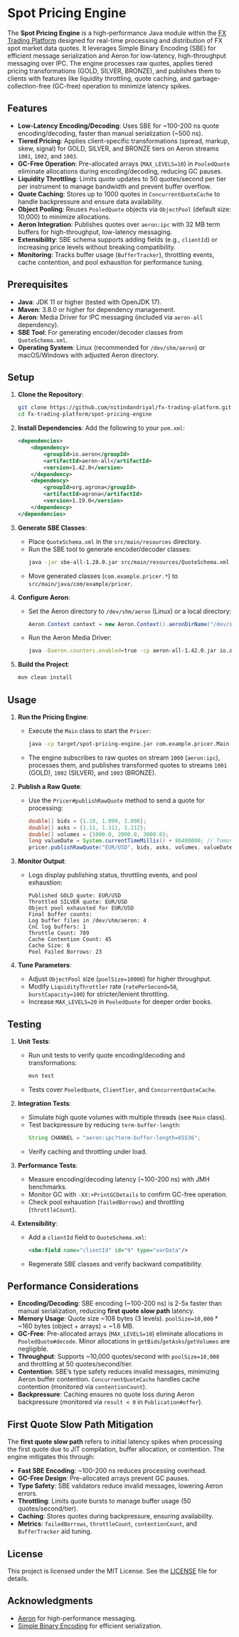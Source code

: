 # Spot Pricing Engine

The **Spot Pricing Engine** is a high-performance Java module within the [FX Trading Platform](https://github.com/nitindandriyal/fx-trading-platform) designed for real-time processing and distribution of FX spot market data quotes. It leverages Simple Binary Encoding (SBE) for efficient message serialization and Aeron for low-latency, high-throughput messaging over IPC. The engine processes raw quotes, applies tiered pricing transformations (GOLD, SILVER, BRONZE), and publishes them to clients with features like liquidity throttling, quote caching, and garbage-collection-free (GC-free) operation to minimize latency spikes.

## Features

- **Low-Latency Encoding/Decoding**: Uses SBE for ~100-200 ns quote encoding/decoding, faster than manual serialization (~500 ns).
- **Tiered Pricing**: Applies client-specific transformations (spread, markup, skew, signal) for GOLD, SILVER, and BRONZE tiers on Aeron streams `1001`, `1002`, and `1003`.
- **GC-Free Operation**: Pre-allocated arrays (`MAX_LEVELS=10`) in `PooledQuote` eliminate allocations during encoding/decoding, reducing GC pauses.
- **Liquidity Throttling**: Limits quote updates to 50 quotes/second per tier per instrument to manage bandwidth and prevent buffer overflow.
- **Quote Caching**: Stores up to 1000 quotes in `ConcurrentQuoteCache` to handle backpressure and ensure data availability.
- **Object Pooling**: Reuses `PooledQuote` objects via `ObjectPool` (default size: 10,000) to minimize allocations.
- **Aeron Integration**: Publishes quotes over `aeron:ipc` with 32 MB term buffers for high-throughput, low-latency messaging.
- **Extensibility**: SBE schema supports adding fields (e.g., `clientId`) or increasing price levels without breaking compatibility.
- **Monitoring**: Tracks buffer usage (`BufferTracker`), throttling events, cache contention, and pool exhaustion for performance tuning.

## Prerequisites

- **Java**: JDK 11 or higher (tested with OpenJDK 17).
- **Maven**: 3.8.0 or higher for dependency management.
- **Aeron**: Media Driver for IPC messaging (included via `aeron-all` dependency).
- **SBE Tool**: For generating encoder/decoder classes from `QuoteSchema.xml`.
- **Operating System**: Linux (recommended for `/dev/shm/aeron`) or macOS/Windows with adjusted Aeron directory.

## Setup

1. **Clone the Repository**:
   ```bash
   git clone https://github.com/nitindandriyal/fx-trading-platform.git
   cd fx-trading-platform/spot-pricing-engine
   ```

2. **Install Dependencies**:
   Add the following to your `pom.xml`:
   ```xml
   <dependencies>
       <dependency>
           <groupId>io.aeron</groupId>
           <artifactId>aeron-all</artifactId>
           <version>1.42.0</version>
       </dependency>
       <dependency>
           <groupId>org.agrona</groupId>
           <artifactId>agrona</artifactId>
           <version>1.19.0</version>
       </dependency>
   </dependencies>
   ```

3. **Generate SBE Classes**:
    - Place `QuoteSchema.xml` in the `src/main/resources` directory.
    - Run the SBE tool to generate encoder/decoder classes:
      ```bash
      java -jar sbe-all-1.28.0.jar src/main/resources/QuoteSchema.xml
      ```
    - Move generated classes (`com.example.pricer.*`) to `src/main/java/com/example/pricer`.

4. **Configure Aeron**:
    - Set the Aeron directory to `/dev/shm/aeron` (Linux) or a local directory:
      ```java
      Aeron.Context context = new Aeron.Context().aeronDirName("/dev/shm/aeron");
      ```
    - Run the Aeron Media Driver:
      ```bash
      java -Daeron.counters.enabled=true -cp aeron-all-1.42.0.jar io.aeron.driver.MediaDriver
      ```

5. **Build the Project**:
   ```bash
   mvn clean install
   ```

## Usage

1. **Run the Pricing Engine**:
    - Execute the `Main` class to start the `Pricer`:
      ```bash
      java -cp target/spot-pricing-engine.jar com.example.pricer.Main
      ```
    - The engine subscribes to raw quotes on stream `1000` (`aeron:ipc`), processes them, and publishes transformed quotes to streams `1001` (GOLD), `1002` (SILVER), and `1003` (BRONZE).

2. **Publish a Raw Quote**:
    - Use the `Pricer#publishRawQuote` method to send a quote for processing:
      ```java
      double[] bids = {1.10, 1.099, 1.098};
      double[] asks = {1.11, 1.111, 1.112};
      double[] volumes = {1000.0, 2000.0, 3000.0};
      long valueDate = System.currentTimeMillis() + 86400000; // Tomorrow
      pricer.publishRawQuote("EUR/USD", bids, asks, volumes, valueDate);
      ```

3. **Monitor Output**:
    - Logs display publishing status, throttling events, and pool exhaustion:
      ```
      Published GOLD quote: EUR/USD
      Throttled SILVER quote: EUR/USD
      Object pool exhausted for EUR/USD
      Final buffer counts:
      Log buffer files in /dev/shm/aeron: 4
      CnC log buffers: 1
      Throttle Count: 789
      Cache Contention Count: 45
      Cache Size: 6
      Pool Failed Borrows: 23
      ```

4. **Tune Parameters**:
    - Adjust `ObjectPool` size (`poolSize=10000`) for higher throughput.
    - Modify `LiquidityThrottler` rate (`ratePerSecond=50`, `burstCapacity=100`) for stricter/lenient throttling.
    - Increase `MAX_LEVELS=20` in `PooledQuote` for deeper order books.

## Testing

1. **Unit Tests**:
    - Run unit tests to verify quote encoding/decoding and transformations:
      ```bash
      mvn test
      ```
    - Tests cover `PooledQuote`, `ClientTier`, and `ConcurrentQuoteCache`.

2. **Integration Tests**:
    - Simulate high quote volumes with multiple threads (see `Main` class).
    - Test backpressure by reducing `term-buffer-length`:
      ```java
      String CHANNEL = "aeron:ipc?term-buffer-length=65536";
      ```
    - Verify caching and throttling under load.

3. **Performance Tests**:
    - Measure encoding/decoding latency (~100-200 ns) with JMH benchmarks.
    - Monitor GC with `-XX:+PrintGCDetails` to confirm GC-free operation.
    - Check pool exhaustion (`failedBorrows`) and throttling (`throttleCount`).

4. **Extensibility**:
    - Add a `clientId` field to `QuoteSchema.xml`:
      ```xml
      <sbe:field name="clientId" id="9" type="varData"/>
      ```
    - Regenerate SBE classes and verify backward compatibility.

## Performance Considerations

- **Encoding/Decoding**: SBE encoding (~100-200 ns) is 2-5x faster than manual serialization, reducing **first quote slow path** latency.
- **Memory Usage**: Quote size ~108 bytes (3 levels). `poolSize=10,000` * ~160 bytes (object + arrays) = ~1.6 MB.
- **GC-Free**: Pre-allocated arrays (`MAX_LEVELS=10`) eliminate allocations in `PooledQuote#decode`. Minor allocations in `getBids`/`getAsks`/`getVolumes` are negligible.
- **Throughput**: Supports ~10,000 quotes/second with `poolSize=10,000` and throttling at 50 quotes/second/tier.
- **Contention**: SBE’s type safety reduces invalid messages, minimizing Aeron buffer contention. `ConcurrentQuoteCache` handles cache contention (monitored via `contentionCount`).
- **Backpressure**: Caching ensures no quote loss during Aeron backpressure (monitored via `result < 0` in `Publication#offer`).

## First Quote Slow Path Mitigation

The **first quote slow path** refers to initial latency spikes when processing the first quote due to JIT compilation, buffer allocation, or contention. The engine mitigates this through:
- **Fast SBE Encoding**: ~100-200 ns reduces processing overhead.
- **GC-Free Design**: Pre-allocated arrays prevent GC pauses.
- **Type Safety**: SBE validators reduce invalid messages, lowering Aeron errors.
- **Throttling**: Limits quote bursts to manage buffer usage (50 quotes/second/tier).
- **Caching**: Stores quotes during backpressure, ensuring availability.
- **Metrics**: `failedBorrows`, `throttleCount`, `contentionCount`, and `BufferTracker` aid tuning.

## License

This project is licensed under the MIT License. See the [LICENSE](https://github.com/nitindandriyal/fx-trading-platform/blob/main/LICENSE) file for details.

## Acknowledgments

- [Aeron](https://github.com/real-logic/aeron) for high-performance messaging.
- [Simple Binary Encoding](https://github.com/real-logic/simple-binary-encoding) for efficient serialization.
